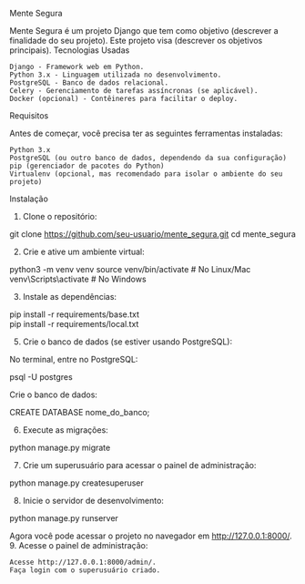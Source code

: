 Mente Segura

Mente Segura é um projeto Django que tem como objetivo (descrever a finalidade do seu projeto). Este projeto visa (descrever os objetivos principais).
Tecnologias Usadas

    Django - Framework web em Python.
    Python 3.x - Linguagem utilizada no desenvolvimento.
    PostgreSQL - Banco de dados relacional.
    Celery - Gerenciamento de tarefas assíncronas (se aplicável).
    Docker (opcional) - Contêineres para facilitar o deploy.

Requisitos

Antes de começar, você precisa ter as seguintes ferramentas instaladas:

    Python 3.x
    PostgreSQL (ou outro banco de dados, dependendo da sua configuração)
    pip (gerenciador de pacotes do Python)
    Virtualenv (opcional, mas recomendado para isolar o ambiente do seu projeto)

Instalação
1. Clone o repositório:

git clone https://github.com/seu-usuario/mente_segura.git
cd mente_segura

2. Crie e ative um ambiente virtual:

python3 -m venv venv
source venv/bin/activate   # No Linux/Mac
venv\Scripts\activate      # No Windows

3. Instale as dependências:

pip install -r requirements/base.txt  
pip install -r requirements/local.txt  


5. Crie o banco de dados (se estiver usando PostgreSQL):

No terminal, entre no PostgreSQL:

psql -U postgres

Crie o banco de dados:

CREATE DATABASE nome_do_banco;

6. Execute as migrações:

python manage.py migrate

7. Crie um superusuário para acessar o painel de administração:

python manage.py createsuperuser

8. Inicie o servidor de desenvolvimento:

python manage.py runserver

Agora você pode acessar o projeto no navegador em http://127.0.0.1:8000/.
9. Acesse o painel de administração:

    Acesse http://127.0.0.1:8000/admin/.
    Faça login com o superusuário criado.



